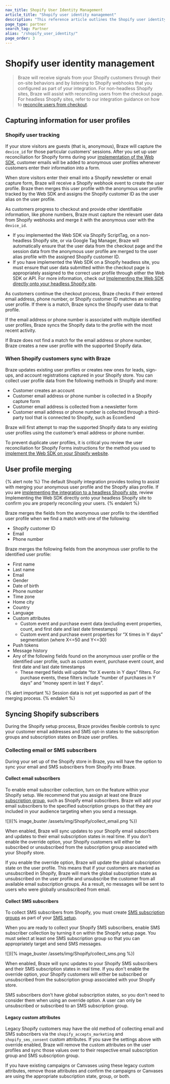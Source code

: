 ```yaml
---
nav_title: Shopify User Identity Management
article_title: "Shopify user identity management"
description: "This reference article outlines the Shopify user identity management feature."
page_type: partner
search_tag: Partner
alias: "/shopify_user_identity/"
page_order: 3
---
```


# Shopify user identity management

> Braze will receive signals from your Shopify customers through their on-site behaviors and by listening to Shopify webhooks that you configured as part of your integration. For non-headless Shopify sites, Braze will assist with reconciling users from the checkout page. For headless Shopify sites, refer to our integration guidance on how to [reconcile users from checkout]({{site.baseurl}}//partners/message_orchestration/channel_extensions/ecommerce/shopify/getting_started_shopify/#headless-checkout).

## Capturing information for user profiles 

### Shopify user tracking

If your store visitors are guests (that is, anonymous), Braze will capture the `device_id` for those particular customers’ sessions. After you set up user reconciliation for Shopify forms during your [implementation of the Web SDK]({{site.baseurl}}//partners/message_orchestration/channel_extensions/ecommerce/shopify/getting_started_shopify/#implement-web-sdk), customer emails will be added to anonymous user profiles whenever customers enter their information into a form. 

When store visitors enter their email into a Shopify newsletter or email capture form, Braze will receive a Shopify webhook event to create the user profile. Braze then merges this user profile with the anonymous user profile tracked by the Web SDK and assigns the Shopify customer ID as the user alias on the user profile. 

As customers progress to checkout and provide other identifiable information, like phone numbers, Braze must capture the relevant user data from Shopify webhooks and merge it with the anonymous user with the `device_id`.
- If you implemented the Web SDK via Shopify ScriptTag, on a non-headless Shopify site, or via Google Tag Manager, Braze will automatically ensure that the user data from the checkout page and the session data from the anonymous user profile are merged to the user alias profile with the assigned Shopify customer ID.
- If you have implemented the Web SDK on a Shopify headless site, you must ensure that user data submitted within the checkout page is appropriately assigned to the correct user profile through either the Web SDK or API. For more information, check out [Implementing the Web SDK directly onto your headless Shopify site]({{site.baseurl}}//partners/message_orchestration/channel_extensions/ecommerce/shopify/getting_started_shopify/#headless-site).

As customers continue the checkout process, Braze checks if their entered email address, phone number, or Shopify customer ID matches an existing user profile. If there is a match, Braze syncs the Shopify user data to that profile.

If the email address or phone number is associated with multiple identified user profiles, Braze syncs the Shopify data to the profile with the most recent activity.

If Braze does not find a match for the email address or phone number, Braze creates a new user profile with the supported Shopify data.

### When Shopify customers sync with Braze

Braze updates existing user profiles or creates new ones for leads, sign-ups, and account registrations captured in your Shopify store. You can collect user profile data from the following methods in Shopify and more:
- Customer creates an account
- Customer email address or phone number is collected in a Shopify capture form
- Customer email address is collected from a newsletter form
- Customer email address or phone number is collected through a third-party tool that is connected to Shopify, such as EcomSend

Braze will first attempt to map the supported Shopify data to any existing user profiles using the customer’s email address or phone number. 

To prevent duplicate user profiles, it is critical you review the user reconciliation for Shopify Forms instructions for the method you used to [implement the Web SDK on your Shopify website]().

## User profile merging 

{% alert note %}
The default Shopify integration provides tooling to assist with merging your anonymous user profile and the Shopify alias profile. If you are [implementing the integration to a headless Shopify site](), review Implementing the Web SDK directly onto your headless Shopify site to confirm you are properly reconciling your users. 
{% endalert %}

Braze merges the fields from the anonymous user profile to the identified user profile when we find a match with one of the following:
- Shopify customer ID
- Email
- Phone number

Braze merges the following fields from the anonymous user profile to the identified user profile:
- First name
- Last name
- Email
- Gender
- Date of birth
- Phone number
- Time zone
- Home city
- Country
- Language
- Custom attributes
    - Custom event and purchase event data (excluding event properties, count, and first date and last date timestamps)
    - Custom event and purchase event properties for “X times in Y days” segmentation (where X<=50 and Y<=30)
- Push tokens
- Message history
- Any of the following fields found on the anonymous user profile or the identified user profile, such as custom event, purchase event count, and first date and last date timestamps
    - These merged fields will update “for X events in Y days” filters. For purchase events, these filters include “number of purchases in Y days” and “money spent in last Y days”.

{% alert important %}
Session data is not yet supported as part of the merging process.
{% endalert %}

## Syncing Shopify subscribers

During the Shopify setup process, Braze provides flexible controls to sync your customer email addresses and SMS opt-in states to the subscription groups and subscription states on Braze user profiles. 

### Collecting email or SMS subscribers

During your set up of the Shopify store in Braze, you will have the option to sync your email and SMS subscribers from Shopify into Braze. 

#### Collect email subscribers

To enable email subscriber collection, turn on the feature within your Shopify setup. We recommend that you assign at least one Braze [subscription group]({{site.baseurl}}/user_guide/message_building_by_channel/email/managing_user_subscriptions#subscription-groups), such as Shopify email subscribers. Braze will add your email subscribers to the specified subscription groups so that they are included in your audience targeting when you send a message. 

![]({% image_buster /assets/img/Shopify/collect_email.png %})

When enabled, Braze will sync updates to your Shopify email subscribers and updates to their email subscription states in real time. If you don't enable the override option, your Shopify customers will either be subscribed or unsubscribed from the subscription group associated with your Shopify store.

If you enable the override option, Braze will update the global subscription state on the user profile. This means that if your customers are marked as unsubscribed in Shopify, Braze will mark the global subscription state as unsubscribed on the user profile and unsubscribe the customer from all available email subscription groups. As a result, no messages will be sent to users who were globally unsubscribed from email.

#### Collect SMS subscribers

To collect SMS subscribers from Shopify, you must create [SMS subscription groups]({{site.baseurl}}/user_guide/message_building_by_channel/sms/sms_subscription_group/) as part of your [SMS setup]({{site.baseurl}}/user_guide/message_building_by_channel/sms/sms_setup). 

When you are ready to collect your Shopify SMS subscribers, enable SMS subscriber collection by turning it on within the Shopify setup page. You must select at least one SMS subscription group so that you can appropriately target and send SMS messages. 

![]({% image_buster /assets/img/Shopify/collect_sms.png %})

When enabled, Braze will sync updates to your Shopify SMS subscribers and their SMS subscription states in real time. If you don't enable the override option, your Shopify customers will either be subscribed or unsubscribed from the subscription group associated with your Shopify store.

SMS subscribers don't have global subscription states, so you don't need to consider them when using an override option. A user can only be unsubscribed or subscribed to an SMS subscription group.

#### Legacy custom attributes

Legacy Shopify customers may have the old method of collecting email and SMS subscribers via the `shopify_accepts_marketing` and `shopify_sms_consent` custom attributes. If you save the settings above with override enabled, Braze will remove the custom attributes on the user profiles and sync those values over to their respective email subscription group and SMS subscription group.

If you have existing campaigns or Canvases using these legacy custom attributes, remove those attributes and confirm the campaigns or Canvases are using the appropriate subscription state, group, or both.